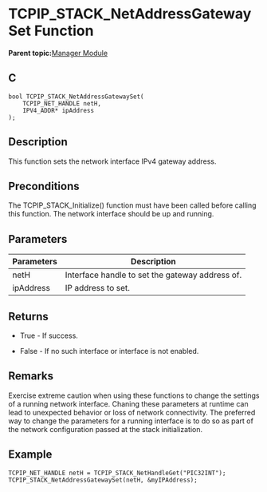 # TCPIP\_STACK\_NetAddressGatewaySet Function

**Parent topic:**[Manager Module](GUID-B37C4F4C-DC2D-48D9-9909-AACBA987B57A.md)

## C

```
bool TCPIP_STACK_NetAddressGatewaySet(
    TCPIP_NET_HANDLE netH, 
    IPV4_ADDR* ipAddress
);
```

## Description

This function sets the network interface IPv4 gateway address.

## Preconditions

The TCPIP\_STACK\_Initialize\(\) function must have been called before calling this function. The network interface should be up and running.

## Parameters

|Parameters|Description|
|----------|-----------|
|netH|Interface handle to set the gateway address of.|
|ipAddress|IP address to set.|

## Returns

-   True - If success.

-   False - If no such interface or interface is not enabled.


## Remarks

Exercise extreme caution when using these functions to change the settings of a running network interface. Chaning these parameters at runtime can lead to unexpected behavior or loss of network connectivity. The preferred way to change the parameters for a running interface is to do so as part of the network configuration passed at the stack initialization.

## Example

```
TCPIP_NET_HANDLE netH = TCPIP_STACK_NetHandleGet("PIC32INT");
TCPIP_STACK_NetAddressGatewaySet(netH, &myIPAddress);
```

